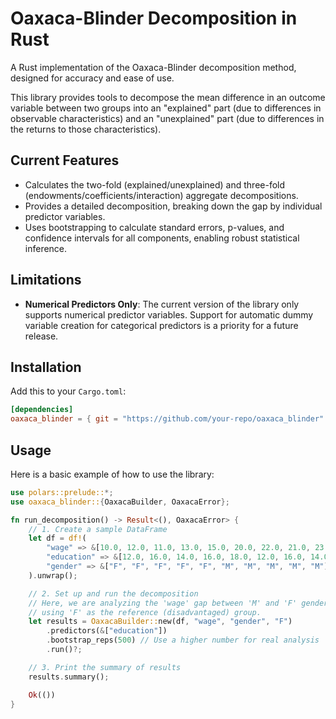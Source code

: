 # Oaxaca-Blinder Decomposition in Rust

A Rust implementation of the Oaxaca-Blinder decomposition method, designed for accuracy and ease of use.

This library provides tools to decompose the mean difference in an outcome variable between two groups into an "explained" part (due to differences in observable characteristics) and an "unexplained" part (due to differences in the returns to those characteristics).

## Current Features

*   Calculates the two-fold (explained/unexplained) and three-fold (endowments/coefficients/interaction) aggregate decompositions.
*   Provides a detailed decomposition, breaking down the gap by individual predictor variables.
*   Uses bootstrapping to calculate standard errors, p-values, and confidence intervals for all components, enabling robust statistical inference.

## Limitations

*   **Numerical Predictors Only**: The current version of the library only supports numerical predictor variables. Support for automatic dummy variable creation for categorical predictors is a priority for a future release.

## Installation

Add this to your `Cargo.toml`:

```toml
[dependencies]
oaxaca_blinder = { git = "https://github.com/your-repo/oaxaca_blinder" } # Replace with actual repo URL
```

## Usage

Here is a basic example of how to use the library:

```rust
use polars::prelude::*;
use oaxaca_blinder::{OaxacaBuilder, OaxacaError};

fn run_decomposition() -> Result<(), OaxacaError> {
    // 1. Create a sample DataFrame
    let df = df!(
        "wage" => &[10.0, 12.0, 11.0, 13.0, 15.0, 20.0, 22.0, 21.0, 23.0, 25.0],
        "education" => &[12.0, 16.0, 14.0, 16.0, 18.0, 12.0, 16.0, 14.0, 16.0, 18.0],
        "gender" => &["F", "F", "F", "F", "F", "M", "M", "M", "M", "M"]
    ).unwrap();

    // 2. Set up and run the decomposition
    // Here, we are analyzing the 'wage' gap between 'M' and 'F' gender groups,
    // using 'F' as the reference (disadvantaged) group.
    let results = OaxacaBuilder::new(df, "wage", "gender", "F")
        .predictors(&["education"])
        .bootstrap_reps(500) // Use a higher number for real analysis
        .run()?;

    // 3. Print the summary of results
    results.summary();

    Ok(())
}
```
